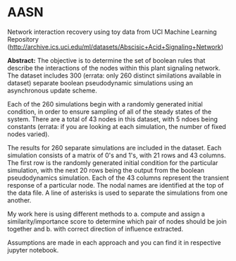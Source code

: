 # AASN
Network interaction recovery using toy data from UCI Machine Learning Repository (http://archive.ics.uci.edu/ml/datasets/Abscisic+Acid+Signaling+Network)

<b>Abstract:</b> The objective is to determine the set of boolean rules that describe the interactions of the nodes within this plant signaling network. The dataset includes 300 (errata: only 260 distinct similations available in dataset) separate boolean pseudodynamic simulations using an asynchronous update scheme.

Each of the 260 simulations begin with a randomly generated initial condition, in order to ensure sampling of all of the steady states of the system. There are a total of 43 nodes in this dataset, with 5 ndoes being constants (errata: if you are looking at each simulation, the number of fixed nodes varied).

The results for 260 separate simulations are included in the dataset. Each simulation consists of a matrix of 0's and 1's, with 21 rows and 43 columns. The first row is the randomly generated initial condition for the particular simulation, with the next 20 rows being the output from the boolean pseudodynamics simulation. Each of the 43 columns represent the transient response of a particular node. The nodal names are identified at the top of the data file. A line of asterisks is used to separate the simulations from one another.

My work here is using different methods to 
a. compute and assign a similarity/importance score to determine which pair of nodes should be join together and 
b. with correct direction of influence extracted.  

Assumptions are made in each approach and you can find it in respective jupyter notebook.

